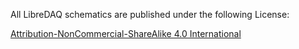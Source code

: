 All LibreDAQ schematics are published under the following License:

[Attribution-NonCommercial-ShareAlike 4.0 International](https://creativecommons.org/licenses/by-nc-sa/4.0/)

